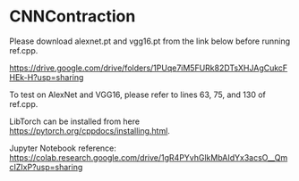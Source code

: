 # CNNContraction

Please download alexnet.pt and vgg16.pt from the link below before running ref.cpp.

https://drive.google.com/drive/folders/1PUqe7iM5FURk82DTsXHJAgCukcFHEk-H?usp=sharing

To test on AlexNet and VGG16, please refer to lines 63, 75, and 130 of ref.cpp.

LibTorch can be installed from here https://pytorch.org/cppdocs/installing.html. 

Jupyter Notebook reference: https://colab.research.google.com/drive/1gR4PYvhGlkMbAIdYx3acsO__QmcIZIxP?usp=sharing
